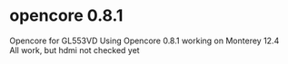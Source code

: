 # opencore 0.8.1
Opencore for GL553VD
Using Opencore 0.8.1 working on Monterey 12.4
<br>
All work, but hdmi not checked yet
